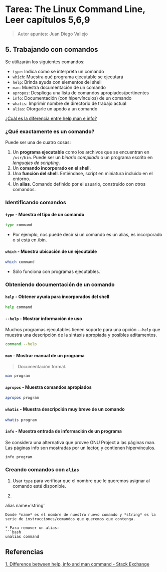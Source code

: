 # Tarea: The Linux Command Line, Leer capítulos 5,6,9
> Autor apuntes: Juan Diego Vallejo

## 5. Trabajando con comandos
Se utilizarán los siguientes comandos:
* `type`: Indica cómo se interpreta un comando
* `which`: Muestra qué programa ejecutable se ejecutará
* `help`: Brinda ayuda con elementos del shell
* `man`: Muestra documentación de un comando
* `apropos`: Despliega una lista de comandos apropiados/pertinentes
* `info`: Documentación (con hipervínculos) de un comando
* `whatis`: Imprimir nombre de directorio de trabajo actual
* `alias`: Otorgarle un apodo a un comando

[¿Cuál es la diferencia entre help,man e info?](1)

### ¿Qué exactamente es un comando?
Puede ser una de cuatro cosas:
1. Un **programa ejecutable** como los archivos que se encuentran en `/usr/bin`. Puede ser un *binario compilado* o un programa escrito en *lenguajes de scripting*.
2. Un **comando incorporado en el shell**.
3. Una **función del shell**. Entiéndase, script en miniatura incluido en el entorno.
4. Un **alias**. Comando definido por el usuario, construido con otros comandos.

### Identificando comandos

#### `type` - Muestra el tipo de un comando
```bash
type command
```
* Por ejemplo, nos puede decir si un comando es un alias, es incorporado o si está en /bin.

#### `which` - Muestra ubicación de un ejecutable
```bash
which command
```
* Sólo funciona con programas ejecutables.

### Obteniendo documentación de un comando

#### `help` - Obtener ayuda para incorporados del shell
```bash
help command
```

#### `--help` - Mostrar información de uso
Muchos programas ejecutables tienen soporte para una opción `--help` que muestra una descripción de la sintaxis apropiada y posibles aditamentos.

```bash
command --help
```
#### `man` - Mostrar manual de un programa
> Documentación formal.

```bash
man program
```
#### `apropos` - Muestra comandos apropiados
```bash
apropos program
```

#### `whatis` - Muestra descripción muy breve de un comando
```bash
whatis program
```

#### `info` - Muestra entrada de información de un programa
Se considera una alternativa que provee GNU Project a las páginas man. Las páginas info son mostradas por un lector, y contienen hipervínculos.
```bash
info program
```

### Creando comandos con `alias`
1. Usar `type` para verificar que el nombre que le queremos asignar al comando esté disponible.
2. ```bash
alias name='string'
```
Donde *name* es el nombre de nuestro nuevo comando y *string* es la serie de instrucciones/comandos que queremos que contenga.

* Para remover un alias:
```bash
unalias command
```












## Referencias
[1. Difference between help, info and man command - Stack Exchange](https://unix.stackexchange.com/questions/19451/difference-between-help-info-and-man-command)
